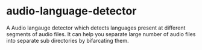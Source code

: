 # audio-language-detector
A Audio langauge detector which detects languages present at different segments of audio files. It can help you separate large number of audio files into separate sub directories by bifarcating them.
